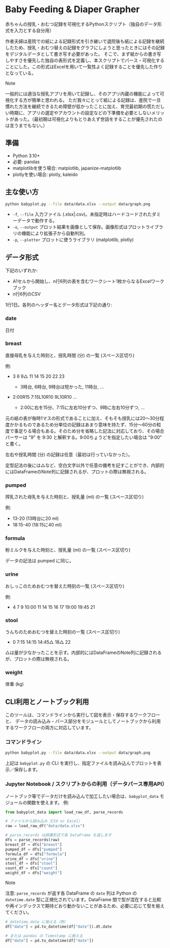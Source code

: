 # Baby Feeding & Diaper Grapher

赤ちゃんの授乳・おむつ記録を可視化するPythonスクリプト（独自のデータ形式を入力とする自分用）

作者夫婦は産院での紙による記録形式を引き継いで退院後も紙による記録を継続したため、授乳・おむつ替えの記録をグラフにしようと思ったときにはその記録をデジタルデータとして書き写す必要があった。
そこで、まず紙からの書き写しやすさを優先した独自の表形式を定義し、本スクリプトでパース・可視化することにした。この形式はExcelを用いて一覧性よく記録することを優先した作りとなっている。

> [!NOTE]
> 一般的には適当な授乳アプリを用いて記録し、そのアプリ内蔵の機能によって可視化する方が簡単と思われる。
> ただ我々にとって紙による記録は、産院で一旦慣れた方法を継続できるため障壁が低かったことに加え、育児最初期の慌ただしい時期に、アプリの選定やアカウントの設定などの下準備を必要としないメリットがあった。（最初期は可視化よりもとりあえず世話をすることが優先されたのは言うまでもない。）

## 準備

- Python 3.10+
- 必要: pandas
- matplotlibを使う場合: matplotlib, japanize-matplotlib
- plotlyを使い場合: plotly, kaleido

## 主な使い方

```bash
python babyplot.py --file data/data.xlsx --output data/graph.png
```

- `-f`, `--file` 入力ファイル (.xlsx|.csv)。未指定時はハードコードされたダミーデータで動作する。
- `-o`, `--output` プロット結果を画像として保存。画像形式はプロットライブラリの機能により拡張子から自動判別。
- `-p`, `--plotter` プロットに使うライブラリ (matplotlib, plotly)

## データ形式

下記のいずれか:

- A1セルから開始し、n行6列の表を含むワークシート1枚からなるExcelワークブック
- n行6列のCSV

1行1日。各列のヘッダー名とデータ形式は下記の通り: 

### date

日付

### breast

直接母乳を与えた時刻と、授乳時間 (分) の一覧 (スペース区切り)

例: 
- 3 6 9△ 11 14 15 20 22 23
  - 3時台, 6時台, 9時台は短かった, 11時台, ...

- 2:00R15 7:15L10R10 9L10R10 ... 
  - 2:00に右を15分、7:15に左右10分ずつ、9時に左右10分ずつ, ...

元の紙の表が毎時1マスの形式であることに加え、そもそも授乳には20〜30分程度かかるものであるため分単位の記録はあまり意味を持たず、15分〜60分の粒度で事足りる場合もある。そのため分を省略した記法に対応しており、その場合パーサーは "9" を 9:30 と解釈する。9:00ちょうどを指定したい場合は "9:00" と書く。

左右や授乳時間 (分) の記録は任意（最初は行っていなかった）。

定型記法の後には△など、空白文字以外で任意の備考を記すことができ、内部的にはDataFrameのNote列に記録されるが、プロットの際は無視される。

### pumped

搾乳された母乳を与えた時刻と、授乳量 (ml) の一覧 (スペース区切り)

例:

- 13-20 (13時台に20 ml)
- 18:15-40 (18:15に40 ml)

### formula

粉ミルクを与えた時刻と、授乳量 (ml) の一覧 (スペース区切り)

データの記法は pumped に同じ。

### urine

おしっこのためおむつを替えた時刻の一覧 (スペース区切り)

例: 

- 4 7 9 10:00 11 14 15 16 17 19:00 19:45 21

### stool

うんちのためおむつを替えた時刻の一覧 (スペース区切り)

- 0 7:15 14:15 14:45△ 18△ 22

△は量が少なかったことを示す。内部的にはDataFrameのNote列に記録されるが、プロットの際は無視される。

### weight

体重 (kg)

## CLI利用とノートブック利用

このツールは、コマンドラインから実行して図を表示・保存するワークフローと、
データの読み込み・パース部分をモジュールとしてノートブックから利用するワークフローの両方に対応しています。

### コマンドライン

```bash
python babyplot.py --file data/data.xlsx --output data/graph.png
```

上記は `babyplot.py` の CLI を実行し、指定ファイルを読み込んでプロットを表示／保存します。

### Jupyter Notebook / スクリプトからの利用（データパース専用API）

ノートブック等でデータだけを読み込んで加工したい場合は、`babyplot_data` モジュールの関数を使えます。
例:

```python
from babyplot_data import load_raw_df, parse_records

# ファイルから読み込み（CSV or Excel）
raw = load_raw_df("data/data.xlsx")

# parse_records は辞書形式で各 DataFrame を返します
dfs = parse_records(raw)
breast_df = dfs["breast"]
pumped_df = dfs["pumped"]
formula_df = dfs["formula"]
urine_df = dfs["urine"]
stool_df = dfs["stool"]
count_df = dfs["count"]
weight_df = dfs["weight"]
```

> [!NOTE]
> 注意: `parse_records` が返す各 DataFrame の `date` 列は Python の `datetime.date` 型に正規化されています。DataFrame 間で型が混在すると比較や再インデックスで期待どおり動かないことがあるため、必要に応じて型を揃えてください。
> 
> ```python
> # datetime.date に揃える（例）
> df["date"] = pd.to_datetime(df["date"]).dt.date
> 
> # または pandas の Timestamp に揃える
> df["date"] = pd.to_datetime(df["date"])
> ```
